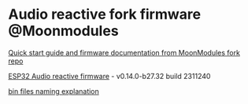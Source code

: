 # Audio reactive fork firmware @Moonmodules

[Quick start guide and firmware documentation from MoonModules fork repo](https://mm.kno.wled.ge)

[ESP32 Audio reactive firmware](https://github.com/srg74/WLED-wemos-shield/tree/master/resources/Firmware/@MoonModules/latest) - v0.14.0-b27.32 build 2311240

[bin files naming explanation](https://mm.kno.wled.ge/moonmodules/Installing-and-Compiling/#configurations)
